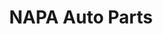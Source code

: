 ---
title: "NAPA Auto Parts"
url: /colorado-springs/napa-auto-parts-south-academy-boulevard/
shop: car parts
---